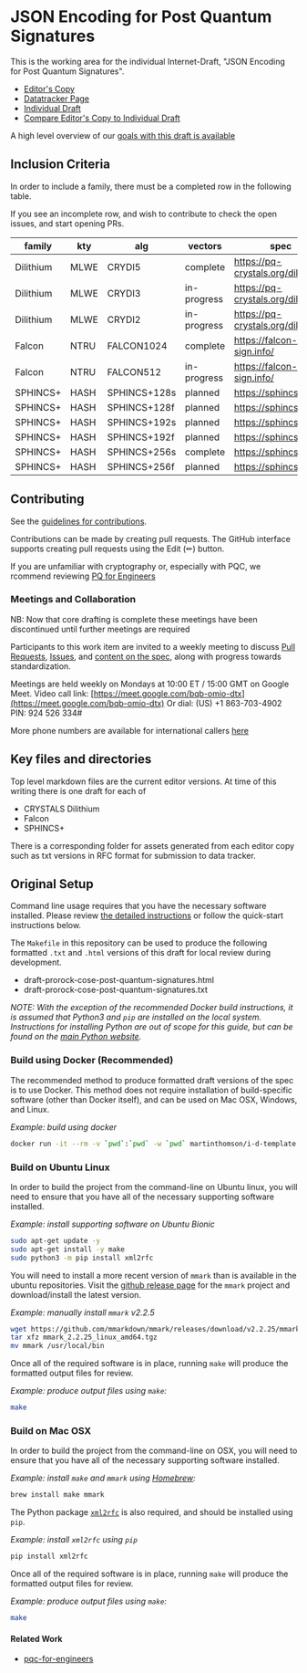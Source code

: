 # JSON Encoding for Post Quantum Signatures

This is the working area for the individual Internet-Draft, "JSON Encoding for Post Quantum Signatures".

* [Editor's Copy](https://mesur-io.github.io/post-quantum-signatures/#go.draft-ietf-cose-post-quantum-signatures.html)
* [Datatracker Page](https://datatracker.ietf.org/doc/draft-ietf-cose-post-quantum-signatures)
* [Individual Draft](https://datatracker.ietf.org/doc/html/draft-prorock-cose-post-quantum-signatures)
* [Compare Editor's Copy to Individual Draft](https://mesur-io.github.io/post-quantum-signatures/#go.draft-post-quantum-signatures.diff)

A high level overview of our [goals with this draft is available](https://docs.google.com/presentation/d/1OZtW5v3lx8VBIFQ8P2A6IBZqJ3SYoxwrMlfqxVzfIBg/)


## Inclusion Criteria

In order to include a family, there must be a completed row in the following table.

If you see an incomplete row, and wish to contribute to check the open issues, and start opening PRs.

| family    | kty     | alg          | vectors     | spec                                                    |
|-----------|---------|--------------|-------------|---------------------------------------------------------|
| Dilithium | MLWE    | CRYDI5       | complete    | https://pq-crystals.org/dilithium/                      |
| Dilithium | MLWE    | CRYDI3       | in-progress | https://pq-crystals.org/dilithium/                      |
| Dilithium | MLWE    | CRYDI2       | in-progress | https://pq-crystals.org/dilithium/                      |
| Falcon    | NTRU    | FALCON1024   | complete    | https://falcon-sign.info/                               |
| Falcon    | NTRU    | FALCON512    | in-progress | https://falcon-sign.info/                               |
| SPHINCS+  | HASH    | SPHINCS+128s | planned     | https://sphincs.org/                                    |
| SPHINCS+  | HASH    | SPHINCS+128f | planned     | https://sphincs.org/                                    |
| SPHINCS+  | HASH    | SPHINCS+192s | planned     | https://sphincs.org/                                    |
| SPHINCS+  | HASH    | SPHINCS+192f | planned     | https://sphincs.org/                                    |
| SPHINCS+  | HASH    | SPHINCS+256s | complete    | https://sphincs.org/                                    |
| SPHINCS+  | HASH    | SPHINCS+256f | planned     | https://sphincs.org/                                    |

## Contributing

See the
[guidelines for contributions](https://github.com/mesur-io/post-quantum-signatures/blob/main/CONTRIBUTING.md).

Contributions can be made by creating pull requests.
The GitHub interface supports creating pull requests using the Edit (✏) button.

If you are unfamiliar with cryptography or, especially with PQC, we rcommend reviewing
[PQ for Engineers](https://github.com/paulehoffman/post-quantum-for-engineers/blob/main/pqc-for-engineers.md)

### Meetings and Collaboration

NB: Now that core drafting is complete these meetings have been discontinued until
further meetings are required

Participants to this work item are invited to a weekly meeting to discuss
[Pull Requests](https://github.com/mesur-io/post-quantum-signatures/pulls?q=is%3Apr+is%3Aopen+sort%3Aupdated-asc),
[Issues](https://github.com/mesur-io/post-quantum-signatures/issues?q=is%3Aissue+is%3Aopen+sort%3Aupdated-asc),
and [content on the spec](https://github.com/mesur-io/post-quantum-signatures/blob/main/draft-prorock-cose-post-quantum-signatures.md),
along with progress towards standardization.

Meetings are held weekly on Mondays at 10:00 ET / 15:00 GMT on Google Meet.
Video call link: [https://meet.google.com/bqb-omio-dtx](https://meet.google.com/bqb-omio-dtx)
Or dial: (US) +1 863-703-4902 PIN: 924 526 334#

More phone numbers are available for international callers [here](https://tel.meet/bqb-omio-dtx?pin=6212109710970)

## Key files and directories

Top level markdown files are the current editor versions.  At time of this writing there is one draft for each of 

- CRYSTALS Dilithium
- Falcon
- SPHINCS+

There is a corresponding folder for assets generated from each editor copy such as txt versions in RFC format
for submission to data tracker.

## Original Setup

Command line usage requires that you have the necessary software installed. Please review
[the detailed instructions](https://github.com/martinthomson/i-d-template/blob/main/doc/SETUP.md) or follow the quick-start instructions below.

The `Makefile` in this repository can be used to produce the following formatted `.txt` and `.html` versions of this draft for local review during development.

- draft-prorock-cose-post-quantum-signatures.html
- draft-prorock-cose-post-quantum-signatures.txt

_NOTE: With the exception of the recommended Docker build instructions, it is assumed that Python3 and `pip` are installed on the local system. Instructions for installing Python are out of scope for this guide, but can be found on the [main Python website](https://www.python.org/)._

### Build using Docker (Recommended)

The recommended method to produce formatted draft versions of the spec is to use Docker. This method does not require installation of build-specific software (other than Docker itself), and can be used on Mac OSX, Windows, and Linux.

_Example: build using docker_
```bash
docker run -it --rm -v `pwd`:`pwd` -w `pwd` martinthomson/i-d-template make
```

### Build on Ubuntu Linux

In order to build the project from the command-line on Ubuntu linux, you will need to ensure that you have all of the necessary supporting software installed.

_Example: install supporting software on Ubuntu Bionic_
```bash
sudo apt-get update -y
sudo apt-get install -y make
sudo python3 -m pip install xml2rfc
```

You will need to install a more recent version of `mmark` than is available in the ubuntu repositories. Visit the [github release page](https://github.com/mmarkdown/mmark/releases) for the `mmark` project and download/install the latest version.

_Example: manually install `mmark` v2.2.5_
```bash
wget https://github.com/mmarkdown/mmark/releases/download/v2.2.25/mmark_2.2.25_linux_amd64.tgz
tar xfz mmark_2.2.25_linux_amd64.tgz
mv mmark /usr/local/bin
```

Once all of the required software is in place, running `make` will produce the formatted output files for review.

_Example: produce output files using `make`:_
```bash
make
```

### Build on Mac OSX

In order to build the project from the command-line on OSX, you will need to ensure that you have all of the necessary supporting software installed.

_Example: install `make` and `mmark` using [Homebrew](https://brew.sh):_
```bash
brew install make mmark
```

The Python package [`xml2rfc`](https://pypi.org/project/xml2rfc/) is also required, and should be installed using `pip`.

_Example: install `xml2rfc` using `pip`_
```bash
pip install xml2rfc
```

Once all of the required software is in place, running `make` will produce the formatted output files for review.

_Example: produce output files using `make`:_
```bash
make
```

#### Related Work

- [pqc-for-engineers](https://github.com/paulehoffman/post-quantum-for-engineers/blob/main/pqc-for-engineers.md)
